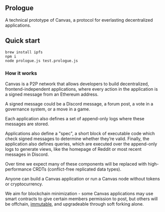 ## Prologue

A technical prototype of Canvas, a protocol for everlasting
decentralized applications.

## Quick start

```
brew install ipfs
npm i
node prologue.js test.prologue.js
```

### How it works

Canvas is a P2P network that allows developers to build decentralized,
frontend-independent applications, where every action in the
application is a signed message from an Ethereum address.

A signed message could be a Discord message, a forum post, a vote
in a governance system, or a move in a game.

Each application also defines a set of append-only logs where
these messages are stored.

Applications also define a "spec", a short block of executable code which
check signed messages to determine whether they’re valid. Finally, the
application also defines queries, which are executed over the append-only
logs to generate views, like the homepage of Reddit or most recent messages
in Discord.

Over time we expect many of these components will be replaced with
high-performance CRDTs (conflict-free replicated data types).

Anyone can build a Canvas application or run a Canvas node without
tokens or cryptocurrency.

We aim for blockchain minimization - some Canvas applications may use
smart contracts to give certain members permission to post, but others
will be offchain, [immutable](https://jacob.energy/hyperstructures.html),
and upgradeable through soft forking alone.
